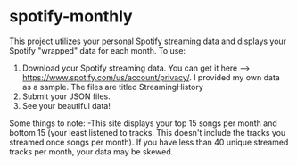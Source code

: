 # spotify-monthly

This project utilizes your personal Spotify streaming data and displays your Spotify "wrapped" data for each month.
To use:

1. Download your Spotify streaming data. You can get it here --> https://www.spotify.com/us/account/privacy/. I provided my own data as a sample. The files are titled StreamingHistory
2. Submit your JSON files.
3. See your beautiful data!

Some things to note:
-This site displays your top 15 songs per month and bottom 15 (your least listened to tracks. This doesn't include the tracks you streamed once songs per month). If you have less than 40 unique streamed tracks per month, your data may be skewed.

